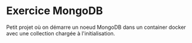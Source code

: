 # Exercice MongoDB

Petit projet où on démarre un noeud MongoDB dans un container docker avec une collection chargée à l'initialisation.
